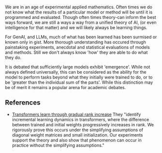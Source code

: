 We are in an age of experimental applied mathematics. Often times we do not know what the results of a particular model or method will be until it is programmed and evaluated. Though often times theory-can inform the best ways forward, we are still a ways a way from a unified theory of AI, (or even intelligence for that matter) and we will likely always be learning things. 

For GenAI, and LLMs, much of what has been learned has been surmised or known only in gist. More thorough understanding has occured through painstaking experiments, anecdotal and statistical evaluations of models and methods. Still we don't always know 'how' they are able to do what they do. 

It is debated that sufficiently large models exhibit 'emergence'. While not always defined universally, this can be considered as the ability for the model to perform tasks beyond what they initially were trained to do, or to be 'greater than the individual sum of the parts'. While this distinction may be of merit it remains a popular arena for academic debates. 


## References


- [Transformers learn through gradual rank increase](https://huggingface.co/papers/2306.07042) They "identify incremental learning dynamics in transformers, where the difference between trained and initial weights progressively increases in rank. We rigorously prove this occurs under the simplifying assumptions of diagonal weight matrices and small initialization. Our experiments support the theory and also show that phenomenon can occur in practice without the simplifying assumptions."